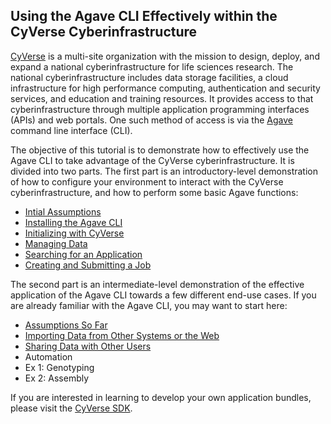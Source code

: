 ## Using the Agave CLI Effectively within the CyVerse Cyberinfrastructure

[CyVerse](http://www.cyverse.org/) is a multi-site organization with the mission to design, deploy, and expand a national cyberinfrastructure for life sciences research.
The national cyberinfrastructure includes data storage facilities, a cloud infrastructure for high performance computing, authentication and security services, and education and training resources.
It provides access to that cyberinfrastructure through multiple application programming interfaces (APIs) and web portals.
One such method of access is via the [Agave](http://agaveapi.co/) command line interface (CLI).

The objective of this tutorial is to demonstrate how to effectively use the Agave CLI to take advantage of the CyVerse cyberinfrastructure.
It is divided into two parts.
The first part is an introductory-level demonstration of how to configure your environment to interact with the CyVerse cyberinfrastructure, and how to perform some basic Agave functions:

* [Intial Assumptions](docs/initial_assumptions.md)
* [Installing the Agave CLI](docs/installing_agave.md)
* [Initializing with CyVerse](docs/initializing.md)
* [Managing Data](docs/managing_data.md)
* [Searching for an Application](docs/searching_apps.md)
* [Creating and Submitting a Job](creating_submitting_jobs.md)

The second part is an intermediate-level demonstration of the effective application of the Agave CLI towards a few different end-use cases. If you are already familiar with the Agave CLI, you may want to start here:

* [Assumptions So Far](docs/assumptions_so_far.md)
* [Importing Data from Other Systems or the Web](docs/importing_data.md)
* [Sharing Data with Other Users](docs/sharing_data.md)
* Automation
* Ex 1: Genotyping
* Ex 2: Assembly

If you are interested in learning to develop your own application bundles, please visit the [CyVerse SDK](https://github.com/iPlantCollaborativeOpenSource/cyverse-sdk).


